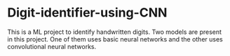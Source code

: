 # Digit-identifier-using-CNN
This is a ML project to identify handwritten digits. Two models are present in this project. One of them uses basic neural networks and the other uses convolutional neural networks.

